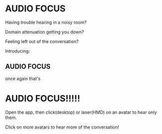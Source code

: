 # AUDIO FOCUS

Having trouble hearing in a noisy room?

Domain attenuation getting you down?

Feeling left out of the conversation?

Introducing:

## AUDIO FOCUS

once again that's 

# AUDIO FOCUS!!!!!

Open the app, then click(desktop) or laser(HMD) on an avatar to hear only them.

Click on more avatars to hear more of the conversation!